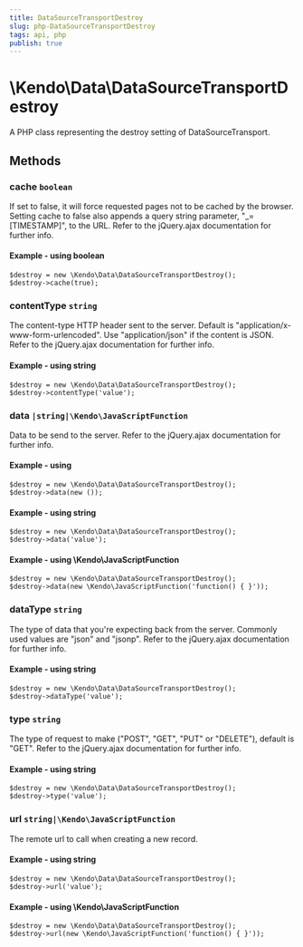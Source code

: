 ```yaml
---
title: DataSourceTransportDestroy
slug: php-DataSourceTransportDestroy
tags: api, php
publish: true
---
```


# \Kendo\Data\DataSourceTransportDestroy

A PHP class representing the destroy setting of DataSourceTransport.


## Methods

### cache `boolean`

If set to false, it will force requested pages not to be cached by the browser. Setting cache to false also appends a query string parameter, "_=[TIMESTAMP]", to the URL.
Refer to the jQuery.ajax documentation for further info.


#### Example - using boolean
    $destroy = new \Kendo\Data\DataSourceTransportDestroy();
    $destroy->cache(true);

### contentType `string`

The content-type HTTP header sent to the server. Default is "application/x-www-form-urlencoded". Use "application/json" if the content is JSON.
Refer to the jQuery.ajax documentation for further info.


#### Example - using string
    $destroy = new \Kendo\Data\DataSourceTransportDestroy();
    $destroy->contentType('value');

### data `|string|\Kendo\JavaScriptFunction`

Data to be send to the server.
Refer to the jQuery.ajax documentation for further info.


#### Example - using 
    $destroy = new \Kendo\Data\DataSourceTransportDestroy();
    $destroy->data(new ());

#### Example - using string
    $destroy = new \Kendo\Data\DataSourceTransportDestroy();
    $destroy->data('value');

#### Example - using \Kendo\JavaScriptFunction
    $destroy = new \Kendo\Data\DataSourceTransportDestroy();
    $destroy->data(new \Kendo\JavaScriptFunction('function() { }'));

### dataType `string`

The type of data that you're expecting back from the server. Commonly used values are "json" and "jsonp".
Refer to the jQuery.ajax documentation for further info.


#### Example - using string
    $destroy = new \Kendo\Data\DataSourceTransportDestroy();
    $destroy->dataType('value');

### type `string`

The type of request to make ("POST", "GET", "PUT" or "DELETE"), default is "GET".
Refer to the jQuery.ajax documentation for further info.


#### Example - using string
    $destroy = new \Kendo\Data\DataSourceTransportDestroy();
    $destroy->type('value');

### url `string|\Kendo\JavaScriptFunction`

The remote url to call when creating a new record.


#### Example - using string
    $destroy = new \Kendo\Data\DataSourceTransportDestroy();
    $destroy->url('value');

#### Example - using \Kendo\JavaScriptFunction
    $destroy = new \Kendo\Data\DataSourceTransportDestroy();
    $destroy->url(new \Kendo\JavaScriptFunction('function() { }'));

